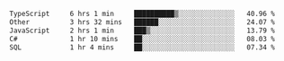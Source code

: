 <!--START_SECTION:waka-->

```txt
TypeScript     6 hrs 1 min     ██████████▒░░░░░░░░░░░░░░   40.96 %
Other          3 hrs 32 mins   ██████░░░░░░░░░░░░░░░░░░░   24.07 %
JavaScript     2 hrs 1 min     ███▒░░░░░░░░░░░░░░░░░░░░░   13.79 %
C#             1 hr 10 mins    ██░░░░░░░░░░░░░░░░░░░░░░░   08.03 %
SQL            1 hr 4 mins     ██░░░░░░░░░░░░░░░░░░░░░░░   07.34 %
```

<!--END_SECTION:waka-->
